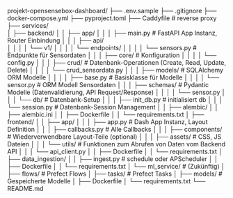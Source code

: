 projekt-opensensebox-dashboard/
├── .env.sample
├── .gitignore
├── docker-compose.yml
├── pyproject.toml
├── Caddyfile  # reverse proxy
├── services/           
│   ├── backend/
│   │   ├── app/
│   │   │   ├── main.py       # FastAPI App Instanz, Router Einbindung
│   │   │   ├── api/          
│   │   │   │   └── v1/
│   │   │   │       └── endpoints/
│   │   │   │           └── sensors.py # Endpunkte für Sensordaten
│   │   │   ├── core/         # Konfiguration
│   │   │   │   └── config.py
│   │   │   ├── crud/         # Datenbank-Operationen (Create, Read, Update, Delete)
│   │   │   │   └── crud_sensordata.py
│   │   │   ├── models/       # SQLAlchemy ORM Modelle
│   │   │   │   ├── base.py     # Basisklasse für Modelle
│   │   │   │   └── sensor.py   # ORM Modell Sensordaten
│   │   │   ├── schemas/      # Pydantic Modelle (Datenvalidierung, API Request/Response)
│   │   │   │   └── sensor.py
│   │   │   └── db/           # Datenbank-Setup
│   │   │       ├── init_db.py  # initialisiert db
│   │   │       └── session.py  # Datenbank-Session Management
│   │   ├── alembic/
│   │   ├── alembic.ini
│   │   ├── Dockerfile
│   │   └── requirements.txt
│   ├── frontend/
│   │   ├── app/
│   │   │   ├── app.py        # Dash App Instanz, Layout Definition
│   │   │    ├── callbacks.py  # Alle Callbacks
│   │   │   ├── components/   # Wiederverwendbare Layout-Teile (optional)
│   │   │   ├── assets/       # CSS, JS Dateien
│   │   │   └── utils/     # Funktionen zum Abrufen von Daten vom Backend API
│   │   │       └── api_client.py
│   │   ├── Dockerfile
│   │   └── requirements.txt
│   ├── data_ingestion/
│   │   ├── ingest.py  # schedule oder APScheduler
│   │   ├── Dockerfile
│   │   └── requirements.txt
│   └── ml_service/     # (Zukünftig)
│       ├── flows/      # Prefect Flows
│       ├── tasks/      # Prefect Tasks
│       ├── models/     # Gespeicherte Modelle
│       ├── Dockerfile
│       └── requirements.txt
└── README.md